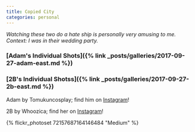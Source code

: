 ```yaml
---
title: Copied City 
categories: personal
---
```


*Watching these two do a hate ship is personally very amusing to me. Context: I was in their wedding party.*

### [Adam's Individual Shots]({% link _posts/galleries/2017-09-27-adam-east.md %}) 

### [2B's Individual Shotss]({% link _posts/galleries/2017-09-27-2b-east.md %})

Adam by Tomukuncosplay; find him on [Instagram](https://www.instagram.com/tomukuncosplay/)!

2B by Whoozica; find her on [Instagram](https://www.instagram.com/whoozica/)!

{% flickr_photoset 72157687164146484 "Medium" %}